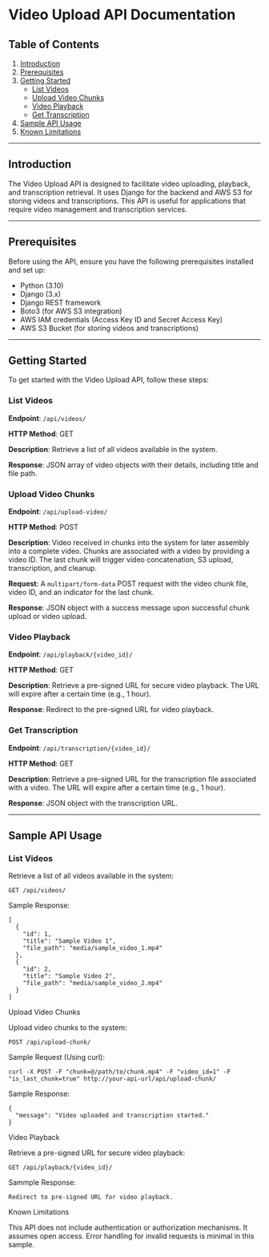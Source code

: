 # Video Upload API Documentation

## Table of Contents

1. [Introduction](#introduction)
2. [Prerequisites](#prerequisites)
3. [Getting Started](#getting-started)
   - [List Videos](#list-videos)
   - [Upload Video Chunks](#upload-video-chunks)
   - [Video Playback](#video-playback)
   - [Get Transcription](#get-transcription)
4. [Sample API Usage](#sample-api-usage)
5. [Known Limitations](#known-limitations)

---

## Introduction

The Video Upload API is designed to facilitate video uploading, playback, and transcription retrieval. It uses Django for the backend and AWS S3 for storing videos and transcriptions. This API is useful for applications that require video management and transcription services.

---

## Prerequisites

Before using the API, ensure you have the following prerequisites installed and set up:

- Python (3.10)
- Django (3.x)
- Django REST framework
- Boto3 (for AWS S3 integration)
- AWS IAM credentials (Access Key ID and Secret Access Key)
- AWS S3 Bucket (for storing videos and transcriptions)

---

## Getting Started

To get started with the Video Upload API, follow these steps:

### List Videos

**Endpoint**: `/api/videos/`

**HTTP Method**: GET

**Description**: Retrieve a list of all videos available in the system.

**Response**: JSON array of video objects with their details, including title and file path.

### Upload Video Chunks

**Endpoint**: `/api/upload-video/`

**HTTP Method**: POST

**Description**: Video received in chunks into the system for later assembly into a complete video. Chunks are associated with a video by providing a video ID. The last chunk will trigger video concatenation, S3 upload, transcription, and cleanup.

**Request**: A `multipart/form-data` POST request with the video chunk file, video ID, and an indicator for the last chunk.

**Response**: JSON object with a success message upon successful chunk upload or video upload.


### Video Playback

**Endpoint**: `/api/playback/{video_id}/`

**HTTP Method**: GET

**Description**: Retrieve a pre-signed URL for secure video playback. The URL will expire after a certain time (e.g., 1 hour).

**Response**: Redirect to the pre-signed URL for video playback.

### Get Transcription

**Endpoint**: `/api/transcription/{video_id}/`

**HTTP Method**: GET

**Description**: Retrieve a pre-signed URL for the transcription file associated with a video. The URL will expire after a certain time (e.g., 1 hour).

**Response**: JSON object with the transcription URL.

---

## Sample API Usage

### List Videos

Retrieve a list of all videos available in the system:

```http
GET /api/videos/
```

Sample Response:
```
[
  {
    "id": 1,
    "title": "Sample Video 1",
    "file_path": "media/sample_video_1.mp4"
  },
  {
    "id": 2,
    "title": "Sample Video 2",
    "file_path": "media/sample_video_2.mp4"
  }
]

```
Upload Video Chunks

Upload video chunks to the system:

```http
POST /api/upload-chunk/
```
Sample Request (Using curl):
```
curl -X POST -F "chunk=@/path/to/chunk.mp4" -F "video_id=1" -F "is_last_chunk=true" http://your-api-url/api/upload-chunk/
```
Sample Response:
```
{
  "message": "Video uploaded and transcription started."
}
```

Video Playback

Retrieve a pre-signed URL for secure video playback:
```http
GET /api/playback/{video_id}/
```
Sammple Response:
```
Redirect to pre-signed URL for video playback.
```

Known Limitations

This API does not include authentication or authorization mechanisms. It assumes open access.
Error handling for invalid requests is minimal in this sample.
